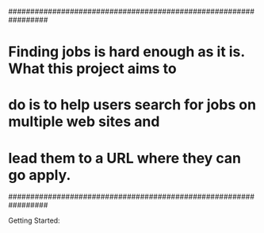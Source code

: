 #################################################################
# Finding jobs is hard enough as it is. What this project aims to 
# do is to help users search for jobs on multiple web sites and 
# lead them to a URL where they can go apply. 
#################################################################

Getting Started: 
